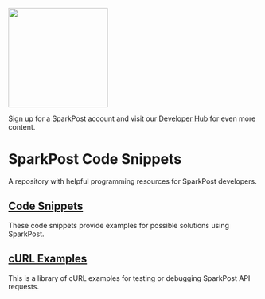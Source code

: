<a href="https://www.sparkpost.com"><img src="https://www.sparkpost.com/sites/default/files/attachments/SparkPost_Logo_2-Color_Gray-Orange_RGB.svg" width="200px"/></a>

[Sign up](https://app.sparkpost.com/sign-up?src=Dev-Website&sfdcid=70160000000pqBb) for a SparkPost account and visit our [Developer Hub](https://developers.sparkpost.com) for even more content.

# SparkPost Code Snippets
A repository with helpful programming resources for SparkPost developers.

## [Code Snippets](/snippets)

These code snippets provide examples for possible solutions using SparkPost.

## [cURL Examples](/cURL)

This is a library of cURL examples for testing or debugging SparkPost API requests.
